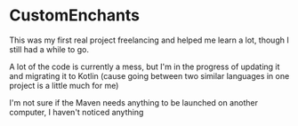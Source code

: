 # CustomEnchants

This was my first real project freelancing and helped me learn a lot, though I still had a while to go.

A lot of the code is currently a mess, but I'm in the progress of updating it and migrating it to Kotlin (cause going between two similar languages in one project is a little much for me)

I'm not sure if the Maven needs anything to be launched on another computer, I haven't noticed anything
